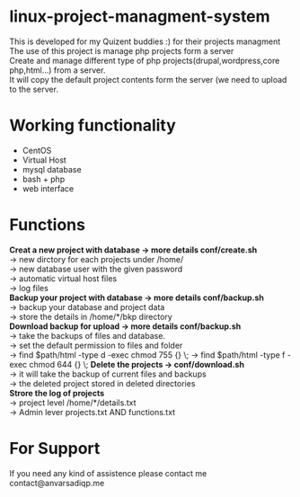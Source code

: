 # linux-project-managment-system<br>
This is developed for my Quizent buddies :) for their projects managment<br>
The use of this project is manage php projects form a server <br>
Create and manage different type of php projects(drupal,wordpress,core php,html...) from a server.<br>
It will copy the default project contents form the server (we need to upload to the server.<br>
# Working functionality<br>
+ CentOS<br>
+ Virtual Host<br>
+ mysql database<br>
+ bash + php<br>
+ web interface

<h1>Functions</h1>
<b>Creat a new project with database -> more details conf/create.sh<br></b>
      -> new dirctory for each projects under /home/<br>
      -> new database user with the given password<br>
      -> automatic virtual host files<br>
      -> log files<br>
<b>Backup your project with database -> more details conf/backup.sh<br></b>
      -> backup your database and project data<br>
      -> store the details in /home/*/bkp directory<br>
<b>Download backup for upload -> more details conf/backup.sh<br></b>
      -> take the backups of files and database.<br>
      -> set the default permission to files and folder<br>
-> find $path/html -type d -exec chmod 755 {} \;
-> find $path/html -type f -exec chmod 644 {} \;
<b>Delete the projects -> conf/download.sh<br></b>
      -> it will take the backup of current files and backups<br>
      -> the deleted project stored in deleted directories<br>
<b>Strore the log of projects</b><br>
      -> project level /home/*/details.txt<br>
      -> Admin lever projects.txt AND functions.txt<br>

<h1>For Support</h1>
If you need any kind of assistence please contact me<br>
contact@anvarsadiqp.me
